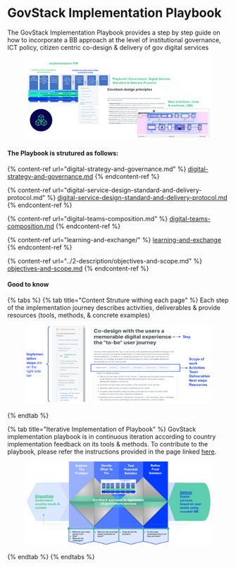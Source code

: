 # GovStack Implementation Playbook

The GovStack Implementation Playbook provides a step by step guide on how to incorporate a BB approach at the level of institutional governance, ICT policy, citizen centric co-design & delivery of gov digital services

<figure><img src="../.gitbook/assets/GovStack Playbook.png" alt=""><figcaption></figcaption></figure>

#### The Playbook is strutured as follows:

{% content-ref url="digital-strategy-and-governance.md" %}
[digital-strategy-and-governance.md](digital-strategy-and-governance.md)
{% endcontent-ref %}

{% content-ref url="digital-service-design-standard-and-delivery-protocol.md" %}
[digital-service-design-standard-and-delivery-protocol.md](digital-service-design-standard-and-delivery-protocol.md)
{% endcontent-ref %}

{% content-ref url="digital-teams-composition.md" %}
[digital-teams-composition.md](digital-teams-composition.md)
{% endcontent-ref %}

{% content-ref url="learning-and-exchange/" %}
[learning-and-exchange](learning-and-exchange/)
{% endcontent-ref %}

{% content-ref url="../2-description/objectives-and-scope.md" %}
[objectives-and-scope.md](../2-description/objectives-and-scope.md)
{% endcontent-ref %}

#### Good to know

{% tabs %}
{% tab title="Content Struture withing each page" %}
Each step of the implementation journey describes activities, deliverables & provide resources (tools, methods, & concrete examples)

<figure><img src="../.gitbook/assets/Screenshot 2022-09-27 185618.png" alt=""><figcaption></figcaption></figure>


{% endtab %}

{% tab title="Iterative Implementation of Playbook" %}
GovStack implementation playbook is in continuous iteration according to country implementation feedback on its tools & methods. To contribute to the playbook, please refer the instructions provided in the page linked [here](https://app.gitbook.com/s/Mv07ks4AhtBDCIkO2zgW/contributing).&#x20;



<figure><img src="../.gitbook/assets/Screenshot 2022-09-19 223817.png" alt=""><figcaption></figcaption></figure>
{% endtab %}
{% endtabs %}
